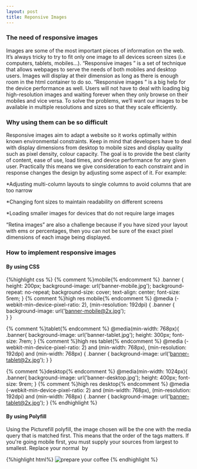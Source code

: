 ```yaml
---
layout: post
title: Reponsive Images
---
```


### The need of responsive images

Images are some of the most important pieces of information on the web. It’s always tricky to try to fit only one image to all devices screen sizes (i.e computers, tablets, mobiles…). “Responsive images ” is a set of technique that allows webpages to serve the needs of both mobiles and desktop users. Images will display at their dimension as long as there is enough room in the html container to do so. “Responsive images ” is a big help for the device performance as well. Users will not have to deal with loading  big high-resolution  images and waiting forever when they only browse on their mobiles and vice versa. To solve the problems, we’ll want our images to be available in multiple resolutions and sizes so that they scale efficiently.

### Why using them can be so difficult

Responsive images aim to adapt a website so it works optimally within known environmental constraints. Keep in mind that developers have to deal with display dimensions  from desktop to mobile sizes and display quality such as pixel density, colour capacity. The goal is to provide the best clarity of content, ease of use, load times, and device performance for any given user. Practically this means we give consideration to each constraint and in response changes the design by adjusting some aspect of it. For example:

*Adjusting multi-column layouts to single columns to avoid columns that are too narrow

*Changing font sizes to maintain readability on different screens

*Loading smaller images for devices that do not require large images

 “Retina images” are also a challenge because if you have sized your layout with ems or percentages, then you can not be sure of the exact pixel dimensions of each image being displayed.


### How to implement responsive images

#### By using CSS
{%highlight css %}
{% comment %}mobile{% endcomment %}
.banner {
   height: 200px;
   background-image: url('banner-mobile.jpg');
   background-repeat: no-repeat;
   background-size: cover;
   text-align: center;
   font-size: 5rem;
}
{% comment %}high res mobile{% endcomment %}
@media (-webkit-min-device-pixel-ratio: 2), (min-resolution: 192dpi) {
   .banner {
   background-image: url('banner-mobile@2x.jpg');    
   }
}

{% comment %}tablet{% endcomment %}
@media(min-width: 768px){
   .banner{
   background-image: url('banner-tablet.jpg');
   height: 300px;
   font-size: 7rem;
}
{% comment %}high res tablet{% endcomment %}
@media (-webkit-min-device-pixel-ratio: 2) and (min-width: 768px),
   (min-resolution: 192dpi) and (min-width: 768px) {
   .banner {
   background-image: url('banner-tablet@2x.jpg');
   }
}

{% comment %}desktop{% endcomment %}
@media(min-width: 1024px){
   .banner{
   background-image: url('banner-desktop.jpg');
   height: 400px;
   font-size: 9rem;
}
{% comment %}high res desktop{% endcomment %}
@media (-webkit-min-device-pixel-ratio: 2) and (min-width: 768px),
   (min-resolution: 192dpi) and (min-width: 768px) {
   .banner {
   background-image: url('banner-tablet@2x.jpg');
}
{% endhighlight %}

#### By using Polyfill
Using the Picturefill polyfill, the image chosen will be the one with the media query that is matched first. This means that the order of the <source> tags matters. If you're going mobile first, you must supply your sources from largest to smallest.
Replace your normal <img> by <picture>

{%highlight html%}
<picture>
        <source media="(min-width:1024px)" srcset="preparation-desktop.jpg"></source>
        <source media="(min-width:768px)" srcset="preparation-tablet.jpg"></source>
        <img srcset="preparation-mobile.jpg" alt="prepare your coffee">
</picture>
{% endhighlight %}
